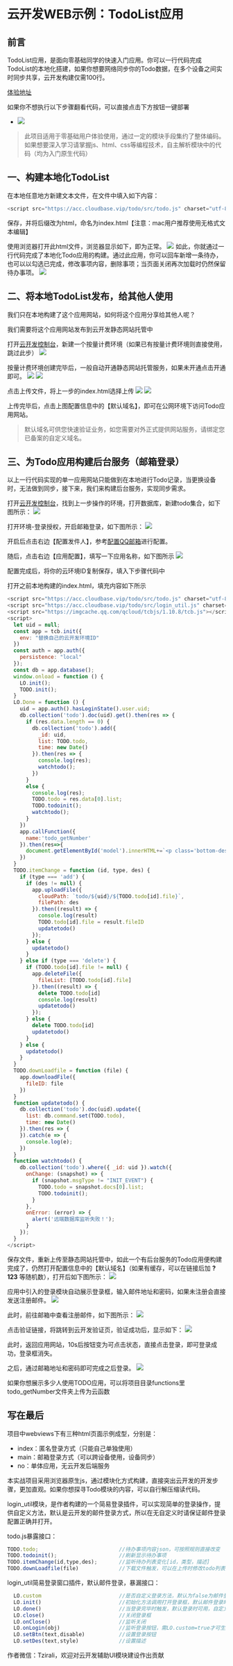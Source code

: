 # 云开发WEB示例：TodoList应用

## 前言
TodoList应用，是面向零基础同学的快速入门应用。你可以一行代码完成TodoList的本地化搭建，如果你想要网络同步你的Todo数据，在多个设备之间实时同步共享，云开发构建仅需100行。

[体验地址](https://acc.cloudbase.vip/todo/)

如果你不想执行以下步骤翻看代码，可以直接点击下方按钮一键部署
- [![](https://main.qcloudimg.com/raw/67f5a389f1ac6f3b4d04c7256438e44f.svg)](https://console.cloud.tencent.com/tcb/env/index?action=CreateAndDeployCloudBaseProject&appUrl=https%3A%2F%2Fgithub.com%2FTCloudBase%2FWEB-TodoList-framework&appName=TodoList)

> 此项目适用于零基础用户体验使用，通过一定的模块手段集约了整体编码。如果想要深入学习请掌握js、html、css等编程技术，自主解析模块中的代码（均为入门原生代码）

## 一、构建本地化TodoList
在本地任意地方新建文本文件，在文件中填入如下内容：
```js
<script src="https://acc.cloudbase.vip/todo/src/todo.js" charset="utf-8"></script>
```
保存，并将后缀改为html，命名为index.html【注意：mac用户推荐使用无格式文本编辑】

使用浏览器打开此html文件，浏览器显示如下，即为正常。
![](res/1.png)
如此，你就通过一行代码完成了本地化Todo应用的构建。通过此应用，你可以回车新增一条待办，也可以以勾选已完成，修改事项内容，删除事项；当页面关闭再次加载时仍然保留待办事项。
![](res/2.png)

## 二、将本地TodoList发布，给其他人使用
我们只在本地构建了这个应用网站，如何将这个应用分享给其他人呢？

我们需要将这个应用网站发布到云开发静态网站托管中

打开[云开发控制台](https://console.cloud.tencent.com/tcb/env/index)，新建一个按量计费环境（如果已有按量计费环境则直接使用，跳过此步）
![](res/3.png)

按量计费环境创建完毕后，一般自动开通静态网站托管服务，如果未开通点击开通即可。
![](res/4.png)
![](res/5.png)

点击上传文件，将上一步的index.html选择上传
![](res/6.png)
![](res/7.png)

上传完毕后，点击上图配置信息中的【默认域名】，即可在公网环境下访问Todo应用网站。
> 默认域名可供您快速验证业务，如您需要对外正式提供网站服务，请绑定您已备案的自定义域名。

## 三、为Todo应用构建后台服务（邮箱登录）
以上一行代码实现的单一应用网站只能做到在本地进行Todo记录，当更换设备时，无法做到同步，接下来，我们来构建后台服务，实现同步需求。

打开[云开发控制台](https://console.cloud.tencent.com/tcb/env/index)，找到上一步操作的环境，打开数据库，新建todo集合，如下图所示：
![](res/8.png)

打开环境-登录授权，开启邮箱登录，如下图所示：
![](res/9.png)

开启后点击右边【配置发件人】，参考[配置QQ邮箱](https://docs.cloudbase.net/authentication/email-login.html#shi-yong-qq-you-xiang-pei-zhi-you-xiang-deng-lu)进行配置。

随后，点击右边【应用配置】，填写一下应用名称，如下图所示
![](res/10.png)

配置完成后，将你的云环境ID复制保存，填入下步骤代码中

打开之前本地构建的index.html，填充内容如下所示
```js
<script src="https://acc.cloudbase.vip/todo/src/todo.js" charset="utf-8"></script>
<script src="https://acc.cloudbase.vip/todo/src/login_util.js" charset="utf-8"></script>
<script src="https://imgcache.qq.com/qcloud/tcbjs/1.10.8/tcb.js"></script>
<script>
  let uid = null;
  const app = tcb.init({
    env: "替换自己的云开发环境ID"
  })
  const auth = app.auth({
    persistence: "local"
  });
  const db = app.database();
  window.onload = function () {
    LO.init();
    TODO.init();
  }
  LO.Done = function () {
    uid = app.auth().hasLoginState().user.uid;
    db.collection('todo').doc(uid).get().then(res => {
      if (res.data.length == 0) {
        db.collection('todo').add({
          _id: uid,
          list: TODO.todo,
          time: new Date()
        }).then(res => {
          console.log(res);
          watchtodo();
        })
      }
      else {
        console.log(res);
        TODO.todo = res.data[0].list;
        TODO.todoinit();
        watchtodo();
      }
    })
    app.callFunction({
      name:'todo_getNumber'
    }).then(res=>{
      document.getElementById('model').innerHTML+=`<p class='bottom-des'>共${res.result}人使用云开发TODO</p>`
    })
  }
  TODO.itemChange = function (id, type, des) {
    if (type === 'add') {
      if (des != null) {
        app.uploadFile({
          cloudPath: `todo/${uid}/${TODO.todo[id].file}`,
          filePath: des
        }).then((result) => {
          console.log(result)
          TODO.todo[id].file = result.fileID
          updatetodo()
        });
      } else {
        updatetodo()
      }
    } else if (type === 'delete') {
      if (TODO.todo[id].file != null) {
        app.deleteFile({
          fileList: [TODO.todo[id].file]
        }).then((result) => {
          delete TODO.todo[id]
          console.log(result)
          updatetodo()
        });
      } else {
        delete TODO.todo[id]
        updatetodo()
      }
    } else {
      updatetodo()
    }
  }
  TODO.downLoadfile = function (file) {
    app.downloadFile({
      fileID: file
    })
  }
  function updatetodo() {
    db.collection('todo').doc(uid).update({
      list: db.command.set(TODO.todo),
      time: new Date()
    }).then(res => {
    }).catch(e => {
      console.log(e);
    })
  }
  function watchtodo() {
    db.collection('todo').where({ _id: uid }).watch({
      onChange: (snapshot) => {
        if (snapshot.msgType != "INIT_EVENT") {
          TODO.todo = snapshot.docs[0].list;
          TODO.todoinit();
        }
      },
      onError: (error) => {
        alert('远端数据库监听失败！');
      }
    });
  }    
</script>
```

保存文件，重新上传至静态网站托管中，如此一个有后台服务的Todo应用便构建完成了，仍然打开配置信息中的【默认域名】（如果有缓存，可以在链接后加 **?123** 等随机数），打开后如下图所示：
![](res/11.png)

应用中引入的登录模块自动展示登录框，输入邮件地址和密码，如果未注册会直接发送注册邮件。
![](res/12.png)

此时，前往邮箱中查看注册邮件，如下图所示：
![](res/13.png)

点击验证链接，将跳转到云开发验证页，验证成功后，显示如下：
![](res/14.png)

此时，返回应用网站，10s后按钮变为可点击状态，直接点击登录，即可登录成功，登录框消失。

之后，通过邮箱地址和密码即可完成之后登录。
![](res/15.png)

如果你想展示多少人使用TODO应用，可以将项目目录functions里todo_getNumber文件夹上传为云函数



## 写在最后

项目中webviews下有三种html页面示例成型，分别是：
- index：匿名登录方式（只能自己单独使用）
- main：邮箱登录方式（可以跨设备使用，设备同步）
- no：单体应用，无云开发后端服务

本实战项目采用浏览器原生js，通过模块化方式构建，直接突出云开发的开发步骤，更加直观。如果你想探寻Todo模块的内容，可以自行解压缩读代码。

login_util模块，是作者构建的一个简易登录插件，可以实现简单的登录操作，提供自定义方法，默认是云开发的邮件登录方式，所以在无自定义时请保证邮件登录配置正确并打开。

todo.js暴露接口：
```js
TODO.todo;                          //待办事项内容json，可按照规则直接改变
TODO.todoinit();                    //刷新显示待办事项
TODO.itemChange(id,type,des);       //监听待办列表变化[id，类型，描述]
TODO.downLoadfile(file)             //下载文件触发，可以在上传时修改todo列表file的值
```

login_util简易登录窗口插件，默认邮件登录，暴漏接口：
```js
  LO.custom                         //是否自定义登录方法，默认为false为邮件登录
  LO.init()                         //初始化方法调用打开登录框，默认邮件登录时则会自动判断，如果登录则触发LO.done(),不会初始化登录框
  LO.done()                         //当登录完毕时触发，默认登录时可用，自定义无效
  LO.close()                        //关闭登录框
  LO.onClose()                      //监听关闭
  LO.onLogin(obj)                   //监听登录按钮，需LO.custom=true才可生效
  LO.setBtn(text,disable)           //设置登录按钮
  LO.setDes(text,style)             //设置描述
```

作者微信：Tzirali，欢迎对云开发辅助UI模块建设作出贡献
